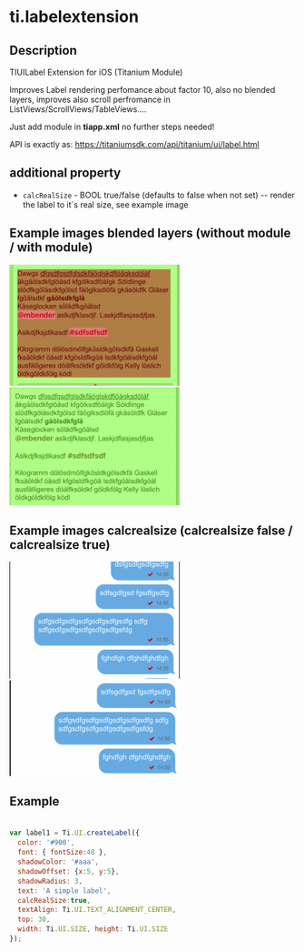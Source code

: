 # ti.labelextension

## Description

TIUILabel Extension for iOS (Titanium Module)

Improves Label rendering perfomance about factor 10,
also no blended layers, improves also scroll perfromance in ListViews/ScrollViews/TableViews....

Just add module in **tiapp.xml** no further steps needed!


API is exactly as:
https://titaniumsdk.com/api/titanium/ui/label.html

## additional property

* `calcRealSize` - BOOL true/false (defaults to false when not set) -- render the label to it´s real size, see example image

## Example images blended layers (without module / with module)
<img src="./assets/blendedlayer.png" width="300" alt="blendedlayer" /> <img src="./assets/noblendedlayer.png" width="300" alt="noblendedlayer" />

## Example images calcrealsize (calcrealsize false / calcrealsize true)
<img src="./assets/nocalcrealsize.png" width="300" alt="nocalcrealsize" /> <img src="./assets/calcrealsize.png" width="300" alt="calcrealsizetrue" />


## Example

```js

var label1 = Ti.UI.createLabel({
  color: '#900',
  font: { fontSize:48 },
  shadowColor: '#aaa',
  shadowOffset: {x:5, y:5},
  shadowRadius: 3,
  text: 'A simple label',
  calcRealSize:true,
  textAlign: Ti.UI.TEXT_ALIGNMENT_CENTER,
  top: 30,
  width: Ti.UI.SIZE, height: Ti.UI.SIZE
});
```

